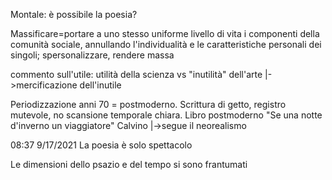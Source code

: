 Montale: è possibile la poesia?

Massificare=portare a uno stesso uniforme livello di vita i componenti della comunità 
sociale, annullando l'individualità e le caratteristiche personali dei singoli; spersonalizzare, rendere massa

commento sull'utile: utilità della scienza vs "inutilità" dell'arte
						|->mercificazione dell'inutile

Periodizzazione anni 70 = postmoderno. Scrittura di getto, registro mutevole, no scansione temporale chiara. Libro postmoderno "Se una notte d'inverno un viaggiatore" Calvino
				|->segue il neorealismo

08:37 9/17/2021
La poesia è solo spettacolo	

Le dimensioni dello psazio e del tempo si sono frantumati